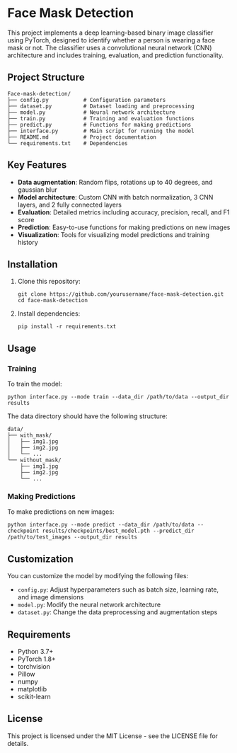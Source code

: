 # Face Mask Detection

This project implements a deep learning-based binary image classifier using PyTorch, designed to identify whether a person is wearing a face mask or not. The classifier uses a convolutional neural network (CNN) architecture and includes training, evaluation, and prediction functionality.

## Project Structure

```
Face-mask-detection/
├── config.py           # Configuration parameters
├── dataset.py          # Dataset loading and preprocessing
├── model.py            # Neural network architecture
├── train.py            # Training and evaluation functions
├── predict.py          # Functions for making predictions
├── interface.py        # Main script for running the model
├── README.md           # Project documentation
└── requirements.txt    # Dependencies
```

## Key Features

- **Data augmentation**: Random flips, rotations up to 40 degrees, and gaussian blur
- **Model architecture**: Custom CNN with batch normalization, 3 CNN layers, and 2 fully connected layers
- **Evaluation**: Detailed metrics including accuracy, precision, recall, and F1 score
- **Prediction**: Easy-to-use functions for making predictions on new images
- **Visualization**: Tools for visualizing model predictions and training history

## Installation

1. Clone this repository:
   ```
   git clone https://github.com/yourusername/face-mask-detection.git
   cd face-mask-detection
   ```

2. Install dependencies:
   ```
   pip install -r requirements.txt
   ```

## Usage

### Training

To train the model:

```
python interface.py --mode train --data_dir /path/to/data --output_dir results
```

The data directory should have the following structure:
```
data/
├── with_mask/          
│   ├── img1.jpg
│   ├── img2.jpg
│   └── ...
└── without_mask/      
    ├── img1.jpg
    ├── img2.jpg
    └── ...
```

### Making Predictions

To make predictions on new images:

```
python interface.py --mode predict --data_dir /path/to/data --checkpoint results/checkpoints/best_model.pth --predict_dir /path/to/test_images --output_dir results
```

## Customization

You can customize the model by modifying the following files:

- `config.py`: Adjust hyperparameters such as batch size, learning rate, and image dimensions
- `model.py`: Modify the neural network architecture
- `dataset.py`: Change the data preprocessing and augmentation steps

## Requirements

- Python 3.7+
- PyTorch 1.8+
- torchvision
- Pillow
- numpy
- matplotlib
- scikit-learn

## License

This project is licensed under the MIT License - see the LICENSE file for details.
